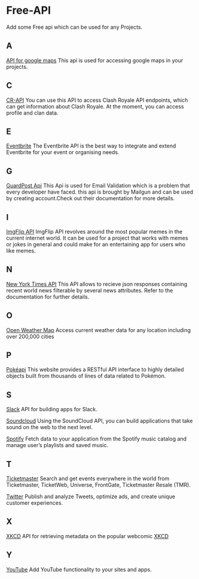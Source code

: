 # Free-API
Add some Free api which can be used for any Projects.


## A
[API for google maps](https://developers.google.com/maps/documentation/javascript/)
This api is used for accessing google maps in your projects.

## C
[CR-API](https://docs.cr-api.com/)
You can use this API to access Clash Royale API endpoints, which can get information about Clash Royale. At the moment, you can access profile and clan data.

## E
[Eventbrite](https://www.eventbrite.com/developer/v3/)
The Eventbrite API is the best way to integrate and extend Eventbrite for your event or organising needs.

## G
[GuardPost Api](https://documentation.mailgun.com/en/latest/api-email-validation.html)
This Api is used for Email Validation which is a problem that every developer have faced. this api is brought by Mailgun and can be used by creating account.Check out their documentation for more details.

## I
[ImgFlip API](https://api.imgflip.com/) ImgFlip API revolves around the most popular memes in the current internet world. It can be used for a project that works with memes or jokes in general and could make for an entertaining app for users who like memes.

## N
[New York Times API](https://developer.nytimes.com/)
This API allows to recieve json responses containing recent world news filterable by several news attributes. Refer to the documentation for further details.

## O
[Open Weather Map](https://openweathermap.org/api)
Access current weather data for any location including over 200,000 cities

## P
[Pokéapi](https://pokeapi.co/)
This website provides a RESTful API interface to highly detailed objects built from thousands of lines of data related to Pokémon.

## S
[Slack](https://api.slack.com/)
API for building apps for Slack.

[Soundcloud](https://developers.soundcloud.com/docs/api/guide)
Using the SoundCloud API, you can build applications that take sound on the web to the next level.

[Spotify](https://developer.spotify.com/web-api/)
Fetch data to your application from the Spotify music catalog and manage user’s playlists and saved music.

## T
[Ticketmaster](https://developer.ticketmaster.com/products-and-docs/apis/getting-started/)
Search and get events everywhere in the world from Ticketmaster, TicketWeb, Universe, FrontGate, Ticketmaster Resale (TMR).

[Twitter](https://developer.twitter.com/)
Publish and analyze Tweets, optimize ads, and create unique customer experiences.

## X
[XKCD](https://xkcd.com/json.html)
API for retrieving metadata on the popular webcomic [XKCD](https://xkcd.com/)


## Y
[YouTube](https://developers.google.com/youtube/)
Add YouTube functionality to your sites and apps.
